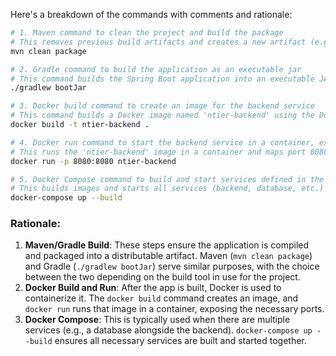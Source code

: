 Here's a breakdown of the commands with comments and rationale:

```bash
# 1. Maven command to clean the project and build the package
# This removes previous build artifacts and creates a new artifact (e.g., JAR, WAR file).
mvn clean package

# 2. Gradle command to build the application as an executable jar
# This command builds the Spring Boot application into an executable JAR file.
./gradlew bootJar

# 3. Docker build command to create an image for the backend service
# This command builds a Docker image named 'ntier-backend' using the Dockerfile in the current directory.
docker build -t ntier-backend .

# 4. Docker run command to start the backend service in a container, exposing port 8080
# This runs the 'ntier-backend' image in a container and maps port 8080 on the host to port 8080 in the container.
docker run -p 8080:8080 ntier-backend

# 5. Docker Compose command to build and start services defined in the docker-compose.yml
# This builds images and starts all services (backend, database, etc.) defined in the docker-compose.yml file.
docker-compose up --build
```

### Rationale:
1. **Maven/Gradle Build**: These steps ensure the application is compiled and packaged into a distributable artifact. Maven (`mvn clean package`) and Gradle (`./gradlew bootJar`) serve similar purposes, with the choice between the two depending on the build tool in use for the project.
2. **Docker Build and Run**: After the app is built, Docker is used to containerize it. The `docker build` command creates an image, and `docker run` runs that image in a container, exposing the necessary ports.
3. **Docker Compose**: This is typically used when there are multiple services (e.g., a database alongside the backend). `docker-compose up --build` ensures all necessary services are built and started together.